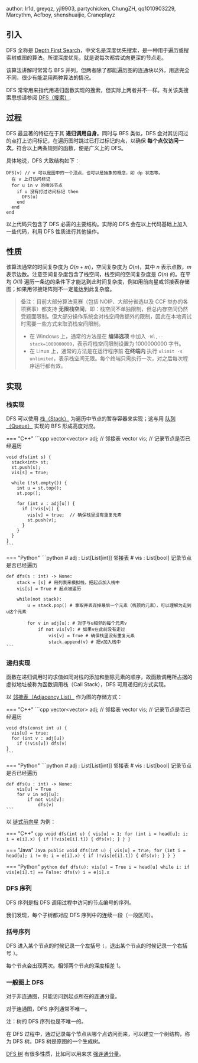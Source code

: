 author: Ir1d, greyqz, yjl9903, partychicken, ChungZH, qq1010903229, Marcythm, Acfboy, shenshuaijie, Craneplayz

## 引入

DFS 全称是 [Depth First Search](https://en.wikipedia.org/wiki/Depth-first_search)，中文名是深度优先搜索，是一种用于遍历或搜索树或图的算法。所谓深度优先，就是说每次都尝试向更深的节点走。

该算法讲解时常常与 BFS 并列，但两者除了都能遍历图的连通块以外，用途完全不同，很少有能混用两种算法的情况。

DFS 常常用来指代用递归函数实现的搜索，但实际上两者并不一样。有关该类搜索思想请参阅 [DFS（搜索）](../search/dfs.md).

## 过程

DFS 最显著的特征在于其 **递归调用自身**。同时与 BFS 类似，DFS 会对其访问过的点打上访问标记，在遍历图时跳过已打过标记的点，以确保 **每个点仅访问一次**。符合以上两条规则的函数，便是广义上的 DFS。

具体地说，DFS 大致结构如下：

    DFS(v) // v 可以是图中的一个顶点，也可以是抽象的概念，如 dp 状态等。
      在 v 上打访问标记
      for u in v 的相邻节点
        if u 没有打过访问标记 then
          DFS(u)
        end
      end
    end

以上代码只包含了 DFS 必需的主要结构。实际的 DFS 会在以上代码基础上加入一些代码，利用 DFS 性质进行其他操作。

## 性质

该算法通常的时间复杂度为 $O(n+m)$，空间复杂度为 $O(n)$，其中 $n$ 表示点数，$m$ 表示边数。注意空间复杂度包含了栈空间，栈空间的空间复杂度是 $O(n)$ 的。在平均 $O(1)$ 遍历一条边的条件下才能达到此时间复杂度，例如用前向星或邻接表存储图；如果用邻接矩阵则不一定能达到此复杂度。

> 备注：目前大部分算法竞赛（包括 NOIP、大部分省选以及 CCF 举办的各项赛事）都支持 **无限栈空间**，即：栈空间不单独限制，但总内存空间仍然受题面限制。但大部分操作系统会对栈空间做额外的限制，因此在本地调试时需要一些方式来取消栈空间限制。
>
> -   在 Windows 上，通常的方法是在 **编译选项** 中加入 `-Wl,--stack=1000000000`，表示将栈空间限制设置为 1000000000 字节。
> -   在 Linux 上，通常的方法是在运行程序前 **在终端内** 执行 `ulimit -s unlimited`，表示栈空间无限。每个终端只需执行一次，对之后每次程序运行都有效。

## 实现

### 栈实现

DFS 可以使用 [栈（Stack）](../ds/stack.md) 为遍历中节点的暂存容器来实现；这与用 [队列（Queue）](../ds/queue.md) 实现的 BFS 形成高度对应。

=== "C++"
    ```cpp
    vector<vector<int>> adj;  // 邻接表
    vector<bool> vis;         // 记录节点是否已经遍历
    
    void dfs(int s) {
      stack<int> st;
      st.push(s);
      vis[s] = true;
    
      while (!st.empty()) {
        int u = st.top();
        st.pop();
    
        for (int v : adj[u]) {
          if (!vis[v]) {
            vis[v] = true;  // 确保栈里没有重复元素
            st.push(v);
          }
        }
      }
    }
    ```

=== "Python"
    ```python
    # adj : List[List[int]] 邻接表
    # vis : List[bool] 记录节点是否已经遍历
    
    def dfs(s : int) -> None:
        stack = [s] # 用列表来模拟栈，把起点加入栈中
        vis[s] = True # 起点被遍历
        
        while(not stack):
        	u = stack.pop() # 拿取并丢弃掉最后一个元素（栈顶的元素），可以理解为走到u这个元素
         
        	for v in adj[u]: # 对于与u相邻的每个元素v
        		if not vis[v]: # 如果v在此前没有走过
                    vis[v] = True # 确保栈里没有重复元素
        			stack.append(v) # 把v加入栈中
    ```

### 递归实现

函数在递归调用时的求值如同对栈的添加和删除元素的顺序，故函数调用所占据的虚拟地址被称为函数调用栈（Call Stack），DFS 可用递归的方式实现。

以 [邻接表（Adjacency List）](./save.md#邻接表) 作为图的存储方式：

=== "C++"
    ```cpp
    vector<vector<int>> adj;  // 邻接表
    vector<bool> vis;         // 记录节点是否已经遍历
    
    void dfs(const int u) {
      vis[u] = true;
      for (int v : adj[u])
        if (!vis[v]) dfs(v)
    }
    ```

=== "Python"
    ```python
    # adj : List[List[int]] 邻接表
    # vis : List[bool] 记录节点是否已经遍历
    
    def dfs(u : int) -> None:
        vis[u] = True
        for v in adj[u]:
            if not vis[v]:
                dfs(v)
    ```

以 [链式前向星](./save.md#链式前向星) 为例：

=== "C++"
    ```cpp
    void dfs(int u) {
      vis[u] = 1;
      for (int i = head[u]; i; i = e[i].x) {
        if (!vis[e[i].t]) {
          dfs(v);
        }
      }
    }
    ```

=== "Java"
    ```Java
    public void dfs(int u) {
        vis[u] = true;
        for (int i = head[u]; i != 0; i = e[i].x) {
            if (!vis[e[i].t]) {
                dfs(v);
            }
        }
    }
    ```

=== "Python"
    ```python
    def dfs(u):
        vis[u] = True
        i = head[u]
        while i:
            if vis[e[i].t] == False:
                dfs(v)
            i = e[i].x
    ```

### DFS 序列

DFS 序列是指 DFS 调用过程中访问的节点编号的序列。

我们发现，每个子树都对应 DFS 序列中的连续一段（一段区间）。

### 括号序列

DFS 进入某个节点的时候记录一个左括号 `(`，退出某个节点的时候记录一个右括号 `)`。

每个节点会出现两次。相邻两个节点的深度相差 1。

### 一般图上 DFS

对于非连通图，只能访问到起点所在的连通分量。

对于连通图，DFS 序列通常不唯一。

注：树的 DFS 序列也是不唯一的。

在 DFS 过程中，通过记录每个节点从哪个点访问而来，可以建立一个树结构，称为 DFS 树。DFS 树是原图的一个生成树。

[DFS 树](./scc.md#dfs-生成树) 有很多性质，比如可以用来求 [强连通分量](./scc.md)。
